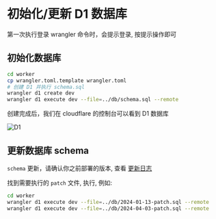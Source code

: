 # 初始化/更新 D1 数据库

第一次执行登录 wrangler 命令时，会提示登录, 按提示操作即可

## 初始化数据库

```bash
cd worker
cp wrangler.toml.template wrangler.toml
# 创建 D1 并执行 schema.sql
wrangler d1 create dev
wrangler d1 execute dev --file=../db/schema.sql --remote
```

创建完成后，我们在 cloudflare 的控制台可以看到 D1 数据库

![D1](/readme_assets/d1.png)

## 更新数据库 schema

`schema` 更新，请确认你之前部署的版本,
查看 [更新日志](https://github.com/dreamhunter2333/cloudflare_temp_email/blob/main/CHANGELOG.md)

找到需要执行的 `patch` 文件, 执行, 例如:

```bash
cd worker
wrangler d1 execute dev --file=../db/2024-01-13-patch.sql --remote
wrangler d1 execute dev --file=../db/2024-04-03-patch.sql --remote
```
